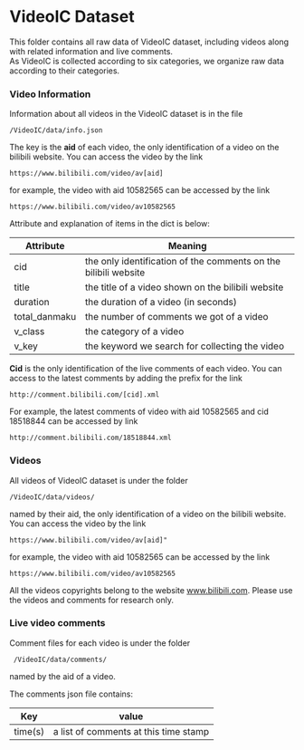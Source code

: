 # VideoIC Dataset

This folder contains all raw data of VideoIC dataset, including videos along with related information and live comments. \
As VideoIC is collected according to six categories, we organize raw data according to their categories.

### Video Information
Information about all videos in the VideoIC dataset is in the file
```
/VideoIC/data/info.json
```
The key is the **aid** of each video, the only identification of a video on the bilibili website. You can access the video by the link
```
https://www.bilibili.com/video/av[aid]
```
for example, the video with aid 10582565 can be accessed by the link
```
https://www.bilibili.com/video/av10582565
```


Attribute and explanation of items in the dict is below:

Attribute | Meaning
--- | ---
cid | the only identification of the comments on the bilibili website
title  | the title of a video shown on the bilibili website
duration | the duration of a video (in seconds)
total_danmaku  | the number of comments we got of a video
v_class | the category of a video
v_key | the keyword we search for collecting the video

**Cid** is the only identification of the live comments of each video. You can access to the latest comments by adding the prefix for the link
```
http://comment.bilibili.com/[cid].xml
```
For example, the latest comments of video with aid 10582565 and cid 18518844 can be accessed by link
```
http://comment.bilibili.com/18518844.xml
``` 



### Videos
All videos of VideoIC dataset is under the folder
```
/VideoIC/data/videos/
```
named by their aid, the only identification of a video on the bilibili website. You can access the video by the link
```
https://www.bilibili.com/video/av[aid]"
```
for example, the video with aid 10582565 can be accessed by the link
```
https://www.bilibili.com/video/av10582565
```
All the videos copyrights belong to the website www.bilibili.com. Please use the videos and comments for research only.




### Live video comments

Comment files for each video is under the folder 
```
 /VideoIC/data/comments/
```
named by the aid of a video.

The comments json file contains:

Key | value
---|---
time(s) | a list of comments at this time stamp




